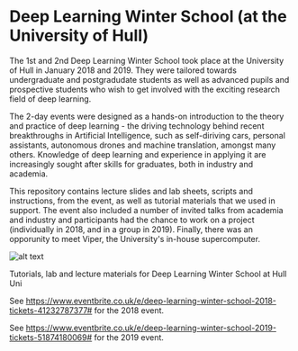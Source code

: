 # Deep Learning Winter School (at the University of Hull)


The 1st and 2nd Deep Learning Winter School took place at the University of Hull in January 2018 and 2019. They were tailored towards undergraduate and postgradudate students as well as advanced pupils and prospective students who wish to get involved with the exciting research field of deep learning. 

The 2-day events were designed as a hands-on introduction to the theory and practice of deep learning - the driving technology behind recent breakthroughs in Artificial Intelligence, such as self-diriving cars, personal assistants, autonomous drones and machine translation, amongst many others. Knowledge of deep learning and experience in applying it are increasingly sought after skills for graduates, both in industry and academia. 

This repository contains lecture slides and lab sheets, scripts and instructions, from the event, as well as tutorial materials that we used in support. The event also included a number of invited talks from academia and industry and participants had the chance to work on a project (individually in 2018, and in a group in 2019). Finally, there was an opporunity to meet Viper, the University's in-house supercomputer.


![alt text](/img/rnnc.jpeg)

Tutorials, lab and lecture materials for Deep Learning Winter School at Hull Uni


See https://www.eventbrite.co.uk/e/deep-learning-winter-school-2018-tickets-41232787377# for the 2018 event.


See https://www.eventbrite.co.uk/e/deep-learning-winter-school-2019-tickets-51874180069# for the 2019 event.